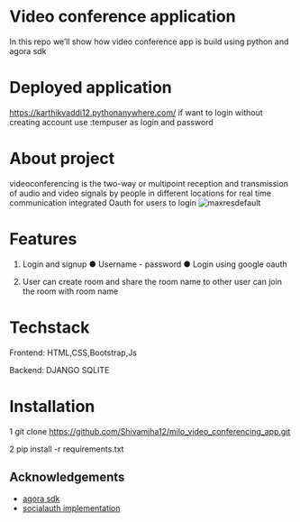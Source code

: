 
# Video conference application
In this repo we’ll show how video conference app is build using python and agora sdk

# Deployed application 

https://karthikvaddi12.pythonanywhere.com/
if want to login without creating account 
use :tempuser as login and password



# About project
videoconferencing  is the two-way or multipoint reception and transmission of audio and video signals by people in different locations for real time communication
integrated Oauth for users to login 
![maxresdefault]([https://doc-0g-4s-docs.googleusercontent.com/docs/securesc/vk2a4enfiug29ffqsj78m04o7sd3fj0v/rehqoqg01idc4u743qfgmkmlmst0tke5/1662305100000/00457885517593518647/00457885517593518647/1in8yEO6Q7LlLxlIy-SOMrx0jDDuqzhb4?e=view&ax=AI9vYm6bD6b0h9Rj7mYQzlCrWu6dVuYEvygpd8OMLK85Mo5f_uADMF1Pg4iq8R6IBMurRsUXmLne2n_WmCVfQClTbZ5N--fECIaBL8rJjqiQAx4IUI87cyEex9Nex2XJ3LbtbeOueMwKI1UYzyGbbKiKy1H_QhOfuNxCdFoJY0fDq4AsnX6t6rNTRfSNOEGYn1LI_HFjxu5rqfxsCcIrLsAJMphAbeHwpWVAH__W1c-0yKPk-dEmc56WHTtny1_T9SWHUlUWhadbbjzpjPJuJkcs7ynTSK4k1KV5D4fReIh9mGbr6jkYLnOMlYKwdtjlyn1ob-6_1lo7pY8RSFUXQ1hu1s41W1-U8TjZcb8Elc8vHA8zzByNWi3JOAFbByoUaVX_GiQI12L_vw1en44tKJAghSGt1y_ggOS3FQRyVPeV4ry4rSMntusgSWrAcfo1GXrxQmJZh6v1zWWacpF-EXooIkoFQNwFI_tGkCqI2ymKkYfmf9uvb_Q8pGSTl5ICHBL04RGy-6kssaG6FErX6jcPnuUNZxVcI25eGrmrgIn4dSkZ8HIWuNyUyCm9zfTTbFXeAiecsLrWNhAtqwyAeWQ5p_POeFGKpeFkoLFDuscHRN5rNxEz_0CL8jbHnmSZZiJMQjLnTfXN1vDPyRpqW3VowP1e4thgeyyPhZIfRQCIwImjg9LcUy_lUc0SQ255OsRp6hMIOQemIHPRiQ&uuid=11fdab45-c8bb-4b71-ba60-c98acc98557c&authuser=0])
# Features
1. Login and signup
● Username - password
● Login using google oauth

2. User can create room and share the room name to other user can join the room with room name

# Techstack 
Frontend: HTML,CSS,Bootstrap,Js

Backend: DJANGO SQLITE

# Installation

1 git clone https://github.com/Shivamjha12/milo_video_conferencing_app.git


2 pip install -r requirements.txt




## Acknowledgements

 - [agora sdk](https://docs.agora.io/en/All/downloads?platform=Web)
 - [socialauth implementation](https://www.youtube.com/watch?v=56w8p0goIfs)
